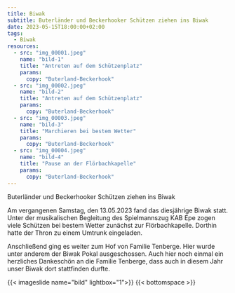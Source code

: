 ```yaml
---
title: Biwak
subtitle: Buterländer und Beckerhooker Schützen ziehen ins Biwak
date: 2023-05-15T18:00:00+02:00
tags:
  - Biwak
resources:
  - src: "img_00001.jpeg"
    name: "bild-1"
    title: "Antreten auf dem Schützenplatz"
    params:
      copy: "Buterland-Beckerhook"
  - src: "img_00002.jpeg"
    name: "bild-2"
    title: "Antreten auf dem Schützenplatz"
    params:
      copy: "Buterland-Beckerhook"
  - src: "img_00003.jpeg"
    name: "bild-3"
    title: "Marchieren bei bestem Wetter"
    params:
      copy: "Buterland-Beckerhook"
  - src: "img_00004.jpeg"
    name: "bild-4"
    title: "Pause an der Flörbachkapelle"
    params:
      copy: "Buterland-Beckerhook"
---
```


Buterländer und Beckerhooker Schützen ziehen ins Biwak

Am vergangenen Samstag, den 13.05.2023 fand das diesjährige Biwak statt.
Unter der musikalischen Begleitung des Spielmannszug KAB Epe zogen viele Schützen bei bestem Wetter zunächst zur Flörbachkapelle.
Dorthin hatte der Thron zu einem Umtrunk eingeladen.

<!--more-->

Anschließend ging es weiter zum Hof von Familie Tenberge. Hier wurde unter anderem der Biwak Pokal
ausgeschossen.
Auch hier noch einmal ein herzliches Dankeschön an die Familie Tenberge, dass auch in diesem Jahr unser Biwak dort stattfinden durfte.

{{< imageslide name="bild" lightbox="1">}}
{{< bottomspace >}}
